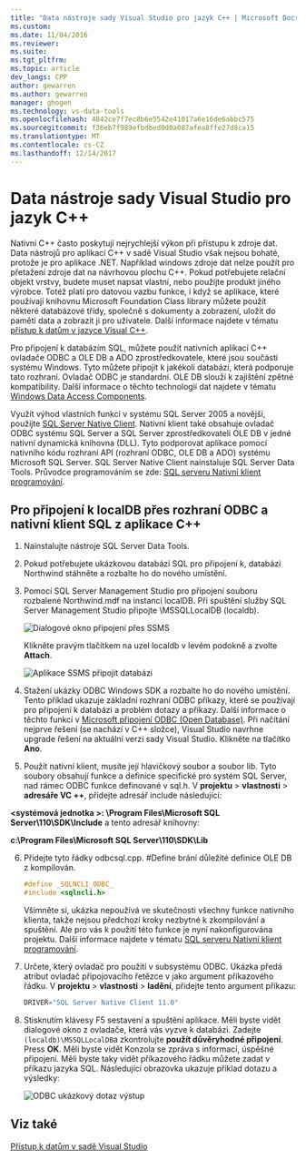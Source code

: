 ```yaml
---
title: "Data nástroje sady Visual Studio pro jazyk C++ | Microsoft Docs"
ms.custom: 
ms.date: 11/04/2016
ms.reviewer: 
ms.suite: 
ms.tgt_pltfrm: 
ms.topic: article
dev_langs: CPP
author: gewarren
ms.author: gewarren
manager: ghogen
ms.technology: vs-data-tools
ms.openlocfilehash: 4842ce7f7ec8b6e5542e41017a6e16de6abbc575
ms.sourcegitcommit: f36eb7f989efbdbed0d0a087afea8ffe27d8ca15
ms.translationtype: MT
ms.contentlocale: cs-CZ
ms.lasthandoff: 12/14/2017
---
```

# <a name="visual-studio-data-tools-for-c"></a>Data nástroje sady Visual Studio pro jazyk C++

Nativní C++ často poskytují nejrychlejší výkon při přístupu k zdroje dat. Data nástrojů pro aplikací C++ v sadě Visual Studio však nejsou bohaté, protože je pro aplikace .NET. Například windows zdroje dat nelze použít pro přetažení zdroje dat na návrhovou plochu C++. Pokud potřebujete relační objekt vrstvy, budete muset napsat vlastní, nebo použijte produkt jiného výrobce.  Totéž platí pro datovou vazbu funkce, i když se aplikace, které používají knihovnu Microsoft Foundation Class library můžete použít některé databázové třídy, společně s dokumenty a zobrazení, uložit do paměti data a zobrazit ji pro uživatele. Další informace najdete v tématu [přístup k datům v jazyce Visual C++](/cpp/data/data-access-in-cpp).  
  
Pro připojení k databázím SQL, můžete použít nativních aplikací C++ ovladače ODBC a OLE DB a ADO zprostředkovatele, které jsou součástí systému Windows. Tyto můžete připojit k jakékoli databázi, která podporuje tato rozhraní. Ovladač ODBC je standardní. OLE DB slouží k zajištění zpětné kompatibility. Další informace o těchto technologií dat najdete v tématu [Windows Data Access Components](https://msdn.microsoft.com/en-us/library/windows/desktop/aa968814.aspx).  
  
Využít výhod vlastních funkcí v systému SQL Server 2005 a novější, použijte [SQL Server Native Client](/sql/relational-databases/native-client/sql-server-native-client). Nativní klient také obsahuje ovladač ODBC systému SQL Server a SQL Server zprostředkovateli OLE DB v jedné nativní dynamická knihovna (DLL). Tyto podporovat aplikace pomocí nativního kódu rozhraní API (rozhraní ODBC, OLE DB a ADO) systému Microsoft SQL Server.  SQL Server Native Client nainstaluje SQL Server Data Tools. Průvodce programováním se zde: [SQL serveru Nativní klient programování](/sql/sql-docs/docs/relational-databases/native-client/sql-server-native-client-programming).  
  
## <a name="to-connect-to-localdb-through-odbc-and-sql-native-client-from-a-c-application"></a>Pro připojení k localDB přes rozhraní ODBC a nativní klient SQL z aplikace C++  
  
1.  Nainstalujte nástroje SQL Server Data Tools.  
  
2.  Pokud potřebujete ukázkovou databázi SQL pro připojení k, databázi Northwind stáhněte a rozbalte ho do nového umístění.  
  
3.  Pomocí SQL Server Management Studio pro připojení souboru rozbalené Northwind.mdf na instanci localDB. Při spuštění služby SQL Server Management Studio připojte \MSSQLLocalDB (localdb).  
  
     ![Dialogové okno připojení přes SSMS](../data-tools/media/raddata-ssms-connect-dialog.png "raddata SSMS připojit dialogové okno")  
  
     Klikněte pravým tlačítkem na uzel localdb v levém podokně a zvolte **Attach**.  
  
     ![Aplikace SSMS připojit databázi](../data-tools/media/raddata-ssms-attach-database.png "raddata SSMS připojit databáze")  
  
4.  Stažení ukázky ODBC Windows SDK a rozbalte ho do nového umístění. Tento příklad ukazuje základní rozhraní ODBC příkazy, které se používají pro připojení k databázi a problém dotazy a příkazy. Další informace o těchto funkcí v [Microsoft připojení ODBC (Open Database)](https://msdn.microsoft.com/en-us/library/windows/desktop/ms710252.aspx). Při načítání nejprve řešení (se nachází v C++ složce), Visual Studio navrhne upgrade řešení na aktuální verzi sady Visual Studio. Klikněte na tlačítko **Ano**.  
  
5.  Použít nativní klient, musíte její hlavičkový soubor a soubor lib. Tyto soubory obsahují funkce a definice specifické pro systém SQL Server, nad rámec ODBC funkce definované v sql.h. V **projektu** > **vlastnosti** > **adresáře VC ++**, přidejte adresář include následující:  
  
 **\<systémová jednotka >: \Program Files\Microsoft SQL Server\110\SDK\Include** a tento adresář knihovny:  
  
 **c:\Program Files\Microsoft SQL Server\110\SDK\Lib**  
  
6.  Přidejte tyto řádky odbcsql.cpp. #Define brání důležité definice OLE DB z kompilován.  
  
    ```cpp
    #define _SQLNCLI_ODBC_  
    #include <sqlncli.h>  
    ```  
  
    Všimněte si, ukázka nepoužívá ve skutečnosti všechny funkce nativního klienta, takže nejsou předchozí kroky nezbytné k zkompilování a spuštění. Ale pro vás k použití této funkce je nyní nakonfigurována projektu. Další informace najdete v tématu [SQL serveru Nativní klient programování](/sql/relational-databases/native-client/sql-server-native-client).  
  
7.  Určete, který ovladač pro použití v subsystému ODBC. Ukázka předá atribut ovladač připojovacího řetězce v jako argument příkazového řádku. V **projektu** > **vlastnosti** > **ladění**, přidejte tento argument příkazu:  
  
    ```cpp
    DRIVER="SQL Server Native Client 11.0"  
    ```  
  
8.  Stisknutím klávesy F5 sestavení a spuštění aplikace. Měli byste vidět dialogové okno z ovladače, která vás vyzve k databázi. Zadejte `(localdb)\MSSQLLocalDB`a zkontrolujte **použít důvěryhodné připojení**. Press **OK**. Měli byste vidět Konzola se zpráva s informací, úspěšné připojení. Měli byste taky vidět příkazového řádku můžete zadat v příkazu jazyka SQL. Následující obrazovka ukazuje příklad dotazu a výsledky:  
  
     ![ODBC ukázkový dotaz výstup](../data-tools/media/raddata-odbc-sample-query-output.png "raddata ODBC ukázkový dotaz výstup")  
  
## <a name="see-also"></a>Viz také

[Přístup k datům v sadě Visual Studio](../data-tools/accessing-data-in-visual-studio.md)
